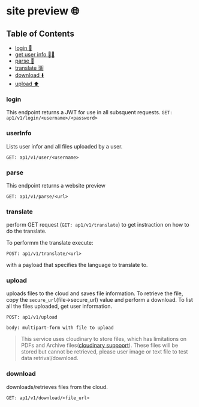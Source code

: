 # site preview :globe_with_meridians:

## Table of Contents

- [login :closed_lock_with_key:](#login)
- [get user info :man_technologist:](#userInfo)
- [parse :eyes:](#parse)
- [translate :u6e80:](#translate)
- [download :arrow_down:](#download)
- [upload :arrow_up:](#upload)

### login
This endpoint returns a JWT for use in all subsquent requests.
```GET: ap1/v1/login/<username>/<password>```

### userInfo
Lists user infor and all files uploaded by a user.
```
GET: ap1/v1/user/<username>
```

### parse
This endpoint returns a website preview
```
GET: ap1/v1/parse/<url>
```

### translate
perform GET request (`GET: ap1/v1/translate`) to get instraction on how to do the translate.

To performm the translate execute:
```
POST: ap1/v1/translate/<url>
``` 
with a payload that specifies the language to translate to.

### upload
uploads files to the cloud and saves file information. To retrieve the file, copy the `secure_url`(file->secure_url) value and perform a download. To list all the files uploaded, get user information.
```
POST: ap1/v1/upload

body: multipart-form with file to upload
```

> This service uses cloudinary to store files, which has limitations on PDFs and Archive files([cloudinary suppoort](https://support.cloudinary.com/hc/en-us/community/posts/360008128779-404-error-when-viewing-pdf-file)). These files will be stored but cannot be retrieved, please user image or text file to test data retrival/download. 

### download
downloads/retrieves files from the cloud.
```
GET: ap1/v1/download/<file_url>
```
